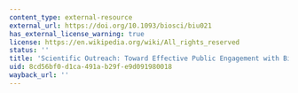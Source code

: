 ```yaml
---
content_type: external-resource
external_url: https://doi.org/10.1093/biosci/biu021
has_external_license_warning: true
license: https://en.wikipedia.org/wiki/All_rights_reserved
status: ''
title: 'Scientific Outreach: Toward Effective Public Engagement with Biological Science'
uid: 8cd56bf0-d1ca-491a-b29f-e9d091980018
wayback_url: ''
---
```

